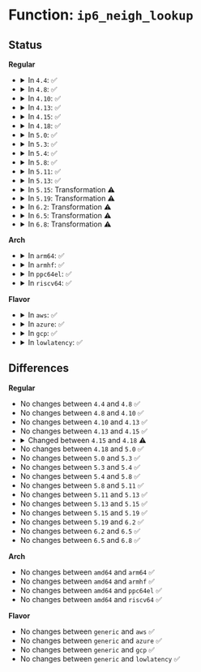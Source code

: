 # Function: <code>ip6_neigh_lookup</code>

## Status
<b>Regular</b>
<ul>
<li>
<details>
<summary>In <code>4.4</code>: ✅</summary>

```c
struct neighbour *ip6_neigh_lookup(const struct dst_entry *dst, struct sk_buff *skb, const void *daddr);
```

**Collision:** Unique Static

**Inline:** No

**Transformation:** False

**Instances:**

```
In net/ipv6/route.c (ffffffff817d5370)
Location: net/ipv6/route.c:203
Inline: False
```
**Symbols:**

```
ffffffff817d5370-ffffffff817d54e7: ip6_neigh_lookup (STB_LOCAL)
```
</details>
</li>
<li>
<details>
<summary>In <code>4.8</code>: ✅</summary>

```c
struct neighbour *ip6_neigh_lookup(const struct dst_entry *dst, struct sk_buff *skb, const void *daddr);
```

**Collision:** Unique Static

**Inline:** No

**Transformation:** False

**Instances:**

```
In net/ipv6/route.c (ffffffff81843280)
Location: net/ipv6/route.c:204
Inline: False
```
**Symbols:**

```
ffffffff81843280-ffffffff818433f5: ip6_neigh_lookup (STB_LOCAL)
```
</details>
</li>
<li>
<details>
<summary>In <code>4.10</code>: ✅</summary>

```c
struct neighbour *ip6_neigh_lookup(const struct dst_entry *dst, struct sk_buff *skb, const void *daddr);
```

**Collision:** Unique Static

**Inline:** No

**Transformation:** False

**Instances:**

```
In net/ipv6/route.c (ffffffff81874ff0)
Location: net/ipv6/route.c:206
Inline: False
```
**Symbols:**

```
ffffffff81874ff0-ffffffff81875165: ip6_neigh_lookup (STB_LOCAL)
```
</details>
</li>
<li>
<details>
<summary>In <code>4.13</code>: ✅</summary>

```c
struct neighbour *ip6_neigh_lookup(const struct dst_entry *dst, struct sk_buff *skb, const void *daddr);
```

**Collision:** Unique Static

**Inline:** No

**Transformation:** False

**Instances:**

```
In net/ipv6/route.c (ffffffff818997a0)
Location: net/ipv6/route.c:211
Inline: False
```
**Symbols:**

```
ffffffff818997a0-ffffffff81899907: ip6_neigh_lookup (STB_LOCAL)
```
</details>
</li>
<li>
<details>
<summary>In <code>4.15</code>: ✅</summary>

```c
struct neighbour *ip6_neigh_lookup(const struct dst_entry *dst, struct sk_buff *skb, const void *daddr);
```

**Collision:** Unique Static

**Inline:** No

**Transformation:** False

**Instances:**

```
In net/ipv6/route.c (ffffffff8191abf0)
Location: net/ipv6/route.c:217
Inline: False
```
**Symbols:**

```
ffffffff8191abf0-ffffffff8191ad86: ip6_neigh_lookup (STB_LOCAL)
```
</details>
</li>
<li>
<details>
<summary>In <code>4.18</code>: ✅</summary>

```c
struct neighbour *ip6_neigh_lookup(const struct in6_addr *gw, struct net_device *dev, struct sk_buff *skb, const void *daddr);
```

**Collision:** Unique Global

**Inline:** No

**Transformation:** False

**Instances:**

```
In net/ipv6/route.c (ffffffff81975560)
Location: net/ipv6/route.c:202
Inline: False
Direct callers:
  - net/ipv6/route.c:ip6_dst_neigh_lookup
  - net/ipv6/ndisc.c:ndisc_router_discovery
  - net/ipv6/ndisc.c:ndisc_router_discovery
```
**Symbols:**

```
ffffffff81975560-ffffffff819756ec: ip6_neigh_lookup (STB_GLOBAL)
```
</details>
</li>
<li>
<details>
<summary>In <code>5.0</code>: ✅</summary>

```c
struct neighbour *ip6_neigh_lookup(const struct in6_addr *gw, struct net_device *dev, struct sk_buff *skb, const void *daddr);
```

**Collision:** Unique Global

**Inline:** No

**Transformation:** False

**Instances:**

```
In net/ipv6/route.c (ffffffff819ab1a0)
Location: net/ipv6/route.c:202
Inline: False
Direct callers:
  - net/ipv6/route.c:ip6_dst_neigh_lookup
  - net/ipv6/ndisc.c:ndisc_router_discovery
  - net/ipv6/ndisc.c:ndisc_router_discovery
```
**Symbols:**

```
ffffffff819ab1a0-ffffffff819ab33b: ip6_neigh_lookup (STB_GLOBAL)
```
</details>
</li>
<li>
<details>
<summary>In <code>5.3</code>: ✅</summary>

```c
struct neighbour *ip6_neigh_lookup(const struct in6_addr *gw, struct net_device *dev, struct sk_buff *skb, const void *daddr);
```

**Collision:** Unique Global

**Inline:** No

**Transformation:** False

**Instances:**

```
In net/ipv6/route.c (ffffffff81a18b30)
Location: net/ipv6/route.c:199
Inline: False
Direct callers:
  - net/ipv6/route.c:ip6_dst_neigh_lookup
  - net/ipv6/route.c:ip6_dst_neigh_lookup
  - net/ipv6/ndisc.c:ndisc_router_discovery
  - net/ipv6/ndisc.c:ndisc_router_discovery
```
**Symbols:**

```
ffffffff81a18b30-ffffffff81a18ca7: ip6_neigh_lookup (STB_GLOBAL)
```
</details>
</li>
<li>
<details>
<summary>In <code>5.4</code>: ✅</summary>

```c
struct neighbour *ip6_neigh_lookup(const struct in6_addr *gw, struct net_device *dev, struct sk_buff *skb, const void *daddr);
```

**Collision:** Unique Global

**Inline:** No

**Transformation:** False

**Instances:**

```
In net/ipv6/route.c (ffffffff81a4f790)
Location: net/ipv6/route.c:200
Inline: False
Direct callers:
  - net/ipv6/route.c:ip6_dst_neigh_lookup
  - net/ipv6/route.c:ip6_dst_neigh_lookup
  - net/ipv6/ndisc.c:ndisc_router_discovery
  - net/ipv6/ndisc.c:ndisc_router_discovery
```
**Symbols:**

```
ffffffff81a4f790-ffffffff81a4f907: ip6_neigh_lookup (STB_GLOBAL)
```
</details>
</li>
<li>
<details>
<summary>In <code>5.8</code>: ✅</summary>

```c
struct neighbour *ip6_neigh_lookup(const struct in6_addr *gw, struct net_device *dev, struct sk_buff *skb, const void *daddr);
```

**Collision:** Unique Global

**Inline:** No

**Transformation:** False

**Instances:**

```
In net/ipv6/route.c (ffffffff81b46ed0)
Location: net/ipv6/route.c:200
Inline: False
Direct callers:
  - net/ipv6/route.c:ip6_dst_neigh_lookup
  - net/ipv6/route.c:ip6_dst_neigh_lookup
  - net/ipv6/ndisc.c:ndisc_router_discovery
  - net/ipv6/ndisc.c:ndisc_router_discovery
```
**Symbols:**

```
ffffffff81b46ed0-ffffffff81b4704e: ip6_neigh_lookup (STB_GLOBAL)
```
</details>
</li>
<li>
<details>
<summary>In <code>5.11</code>: ✅</summary>

```c
struct neighbour *ip6_neigh_lookup(const struct in6_addr *gw, struct net_device *dev, struct sk_buff *skb, const void *daddr);
```

**Collision:** Unique Global

**Inline:** No

**Transformation:** False

**Instances:**

```
In net/ipv6/route.c (ffffffff81b55ad0)
Location: net/ipv6/route.c:201
Inline: False
Direct callers:
  - net/ipv6/route.c:ip6_dst_neigh_lookup
  - net/ipv6/route.c:ip6_dst_neigh_lookup
  - net/ipv6/ndisc.c:ndisc_router_discovery
  - net/ipv6/ndisc.c:ndisc_router_discovery
```
**Symbols:**

```
ffffffff81b55ad0-ffffffff81b55c4e: ip6_neigh_lookup (STB_GLOBAL)
```
</details>
</li>
<li>
<details>
<summary>In <code>5.13</code>: ✅</summary>

```c
struct neighbour *ip6_neigh_lookup(const struct in6_addr *gw, struct net_device *dev, struct sk_buff *skb, const void *daddr);
```

**Collision:** Unique Global

**Inline:** No

**Transformation:** False

**Instances:**

```
In net/ipv6/route.c (ffffffff81b436f0)
Location: net/ipv6/route.c:204
Inline: False
Direct callers:
  - net/ipv6/route.c:ip6_dst_neigh_lookup
  - net/ipv6/route.c:ip6_dst_neigh_lookup
  - net/ipv6/ndisc.c:ndisc_router_discovery
  - net/ipv6/ndisc.c:ndisc_router_discovery
```
**Symbols:**

```
ffffffff81b436f0-ffffffff81b43864: ip6_neigh_lookup (STB_GLOBAL)
```
</details>
</li>
<li>
<details>
<summary>In <code>5.15</code>: Transformation ⚠️</summary>

```c
struct neighbour *ip6_neigh_lookup(const struct in6_addr *gw, struct net_device *dev, struct sk_buff *skb, const void *daddr);
```

**Collision:** Unique Global

**Inline:** No

**Transformation:** True

**Instances:**

```
In net/ipv6/route.c (0)
Location: net/ipv6/route.c:204
Inline: False
Direct callers:
  - net/ipv6/route.c:ip6_dst_neigh_lookup
  - net/ipv6/route.c:ip6_dst_neigh_lookup
  - net/ipv6/ndisc.c:ndisc_router_discovery
  - net/ipv6/ndisc.c:ndisc_router_discovery
```
**Symbols:**

```
ffffffff81d3ffd4-ffffffff81d3fff3: ip6_neigh_lookup.cold (STB_LOCAL)
ffffffff81c0a250-ffffffff81c0a3e1: ip6_neigh_lookup (STB_GLOBAL)
```
</details>
</li>
<li>
<details>
<summary>In <code>5.19</code>: Transformation ⚠️</summary>

```c
struct neighbour *ip6_neigh_lookup(const struct in6_addr *gw, struct net_device *dev, struct sk_buff *skb, const void *daddr);
```

**Collision:** Unique Global

**Inline:** No

**Transformation:** True

**Instances:**

```
In net/ipv6/route.c (0)
Location: net/ipv6/route.c:209
Inline: False
Direct callers:
  - net/ipv6/route.c:ip6_dst_neigh_lookup
  - net/ipv6/route.c:ip6_dst_neigh_lookup
  - net/ipv6/ndisc.c:ndisc_router_discovery
  - net/ipv6/ndisc.c:ndisc_router_discovery
```
**Symbols:**

```
ffffffff81f0c94e-ffffffff81f0c96c: ip6_neigh_lookup.cold (STB_LOCAL)
ffffffff81da4f10-ffffffff81da50c5: ip6_neigh_lookup (STB_GLOBAL)
```
</details>
</li>
<li>
<details>
<summary>In <code>6.2</code>: Transformation ⚠️</summary>

```c
struct neighbour *ip6_neigh_lookup(const struct in6_addr *gw, struct net_device *dev, struct sk_buff *skb, const void *daddr);
```

**Collision:** Unique Global

**Inline:** No

**Transformation:** True

**Instances:**

```
In net/ipv6/route.c (0)
Location: net/ipv6/route.c:209
Inline: False
Direct callers:
  - net/ipv6/route.c:ip6_dst_neigh_lookup
  - net/ipv6/route.c:ip6_dst_neigh_lookup
  - net/ipv6/ndisc.c:ndisc_router_discovery
  - net/ipv6/ndisc.c:ndisc_router_discovery
```
**Symbols:**

```
ffffffff820b3f9f-ffffffff820b3fbd: ip6_neigh_lookup.cold (STB_LOCAL)
ffffffff81f743f0-ffffffff81f745a5: ip6_neigh_lookup (STB_GLOBAL)
```
</details>
</li>
<li>
<details>
<summary>In <code>6.5</code>: Transformation ⚠️</summary>

```c
struct neighbour *ip6_neigh_lookup(const struct in6_addr *gw, struct net_device *dev, struct sk_buff *skb, const void *daddr);
```

**Collision:** Unique Global

**Inline:** No

**Transformation:** True

**Instances:**

```
In net/ipv6/route.c (0)
Location: net/ipv6/route.c:209
Inline: False
Direct callers:
  - net/ipv6/route.c:ip6_dst_neigh_lookup
  - net/ipv6/route.c:ip6_dst_neigh_lookup
  - net/ipv6/ndisc.c:ndisc_router_discovery
  - net/ipv6/ndisc.c:ndisc_router_discovery
```
**Symbols:**

```
ffffffff82135066-ffffffff82135084: ip6_neigh_lookup.cold (STB_LOCAL)
ffffffff81fd44d0-ffffffff81fd464d: ip6_neigh_lookup (STB_GLOBAL)
```
</details>
</li>
<li>
<details>
<summary>In <code>6.8</code>: Transformation ⚠️</summary>

```c
struct neighbour *ip6_neigh_lookup(const struct in6_addr *gw, struct net_device *dev, struct sk_buff *skb, const void *daddr);
```

**Collision:** Unique Global

**Inline:** No

**Transformation:** True

**Instances:**

```
In net/ipv6/route.c (0)
Location: net/ipv6/route.c:209
Inline: False
Direct callers:
  - net/ipv6/route.c:ip6_dst_neigh_lookup
  - net/ipv6/route.c:ip6_dst_neigh_lookup
  - net/ipv6/ndisc.c:ndisc_router_discovery
  - net/ipv6/ndisc.c:ndisc_router_discovery
```
**Symbols:**

```
ffffffff82216b2a-ffffffff82216b48: ip6_neigh_lookup.cold (STB_LOCAL)
ffffffff820a1de0-ffffffff820a1f5d: ip6_neigh_lookup (STB_GLOBAL)
```
</details>
</li>
</ul>
<b>Arch</b>
<ul>
<li>
<details>
<summary>In <code>arm64</code>: ✅</summary>

```c
struct neighbour *ip6_neigh_lookup(const struct in6_addr *gw, struct net_device *dev, struct sk_buff *skb, const void *daddr);
```

**Collision:** Unique Global

**Inline:** No

**Transformation:** False

**Instances:**

```
In net/ipv6/route.c (ffff800010d13668)
Location: net/ipv6/route.c:200
Inline: False
Direct callers:
  - net/ipv6/route.c:ip6_dst_neigh_lookup
  - net/ipv6/route.c:ip6_dst_neigh_lookup
  - net/ipv6/ndisc.c:ndisc_router_discovery
  - net/ipv6/ndisc.c:ndisc_router_discovery
```
**Symbols:**

```
ffff800010d13668-ffff800010d137dc: ip6_neigh_lookup (STB_GLOBAL)
```
</details>
</li>
<li>
<details>
<summary>In <code>armhf</code>: ✅</summary>

```c
struct neighbour *ip6_neigh_lookup(const struct in6_addr *gw, struct net_device *dev, struct sk_buff *skb, const void *daddr);
```

**Collision:** Unique Global

**Inline:** No

**Transformation:** False

**Instances:**

```
In net/ipv6/route.c (c0e19238)
Location: net/ipv6/route.c:200
Inline: False
Direct callers:
  - net/ipv6/route.c:ip6_dst_neigh_lookup
  - net/ipv6/ndisc.c:ndisc_router_discovery
  - net/ipv6/ndisc.c:ndisc_router_discovery
```
**Symbols:**

```
c0e19238-c0e193b4: ip6_neigh_lookup (STB_GLOBAL)
```
</details>
</li>
<li>
<details>
<summary>In <code>ppc64el</code>: ✅</summary>

```c
struct neighbour *ip6_neigh_lookup(const struct in6_addr *gw, struct net_device *dev, struct sk_buff *skb, const void *daddr);
```

**Collision:** Unique Global

**Inline:** No

**Transformation:** False

**Instances:**

```
In net/ipv6/route.c (c000000000e3ff00)
Location: net/ipv6/route.c:200
Inline: False
Direct callers:
  - net/ipv6/route.c:ip6_dst_neigh_lookup
  - net/ipv6/ndisc.c:ndisc_router_discovery
  - net/ipv6/ndisc.c:ndisc_router_discovery
```
**Symbols:**

```
c000000000e3ff00-c000000000e40128: ip6_neigh_lookup (STB_GLOBAL)
```
</details>
</li>
<li>
<details>
<summary>In <code>riscv64</code>: ✅</summary>

```c
struct neighbour *ip6_neigh_lookup(const struct in6_addr *gw, struct net_device *dev, struct sk_buff *skb, const void *daddr);
```

**Collision:** Unique Global

**Inline:** No

**Transformation:** False

**Instances:**

```
In net/ipv6/route.c (ffffffe0008591d6)
Location: net/ipv6/route.c:200
Inline: False
Direct callers:
  - net/ipv6/route.c:ip6_dst_neigh_lookup
  - net/ipv6/ndisc.c:ndisc_router_discovery
  - net/ipv6/ndisc.c:ndisc_router_discovery
```
**Symbols:**

```
ffffffe0008591d6-ffffffe000859344: ip6_neigh_lookup (STB_GLOBAL)
```
</details>
</li>
</ul>
<b>Flavor</b>
<ul>
<li>
<details>
<summary>In <code>aws</code>: ✅</summary>

```c
struct neighbour *ip6_neigh_lookup(const struct in6_addr *gw, struct net_device *dev, struct sk_buff *skb, const void *daddr);
```

**Collision:** Unique Global

**Inline:** No

**Transformation:** False

**Instances:**

```
In net/ipv6/route.c (ffffffff819eee20)
Location: net/ipv6/route.c:200
Inline: False
Direct callers:
  - net/ipv6/route.c:ip6_dst_neigh_lookup
  - net/ipv6/route.c:ip6_dst_neigh_lookup
  - net/ipv6/ndisc.c:ndisc_router_discovery
  - net/ipv6/ndisc.c:ndisc_router_discovery
```
**Symbols:**

```
ffffffff819eee20-ffffffff819eef97: ip6_neigh_lookup (STB_GLOBAL)
```
</details>
</li>
<li>
<details>
<summary>In <code>azure</code>: ✅</summary>

```c
struct neighbour *ip6_neigh_lookup(const struct in6_addr *gw, struct net_device *dev, struct sk_buff *skb, const void *daddr);
```

**Collision:** Unique Global

**Inline:** No

**Transformation:** False

**Instances:**

```
In net/ipv6/route.c (ffffffff819abbe0)
Location: net/ipv6/route.c:200
Inline: False
Direct callers:
  - net/ipv6/route.c:ip6_dst_neigh_lookup
  - net/ipv6/route.c:ip6_dst_neigh_lookup
  - net/ipv6/ndisc.c:ndisc_router_discovery
  - net/ipv6/ndisc.c:ndisc_router_discovery
```
**Symbols:**

```
ffffffff819abbe0-ffffffff819abd57: ip6_neigh_lookup (STB_GLOBAL)
```
</details>
</li>
<li>
<details>
<summary>In <code>gcp</code>: ✅</summary>

```c
struct neighbour *ip6_neigh_lookup(const struct in6_addr *gw, struct net_device *dev, struct sk_buff *skb, const void *daddr);
```

**Collision:** Unique Global

**Inline:** No

**Transformation:** False

**Instances:**

```
In net/ipv6/route.c (ffffffff81a598a0)
Location: net/ipv6/route.c:200
Inline: False
Direct callers:
  - net/ipv6/route.c:ip6_dst_neigh_lookup
  - net/ipv6/route.c:ip6_dst_neigh_lookup
  - net/ipv6/ndisc.c:ndisc_router_discovery
  - net/ipv6/ndisc.c:ndisc_router_discovery
```
**Symbols:**

```
ffffffff81a598a0-ffffffff81a59a17: ip6_neigh_lookup (STB_GLOBAL)
```
</details>
</li>
<li>
<details>
<summary>In <code>lowlatency</code>: ✅</summary>

```c
struct neighbour *ip6_neigh_lookup(const struct in6_addr *gw, struct net_device *dev, struct sk_buff *skb, const void *daddr);
```

**Collision:** Unique Global

**Inline:** No

**Transformation:** False

**Instances:**

```
In net/ipv6/route.c (ffffffff81a65ae0)
Location: net/ipv6/route.c:200
Inline: False
Direct callers:
  - net/ipv6/route.c:ip6_dst_neigh_lookup
  - net/ipv6/route.c:ip6_dst_neigh_lookup
  - net/ipv6/ndisc.c:ndisc_router_discovery
  - net/ipv6/ndisc.c:ndisc_router_discovery
```
**Symbols:**

```
ffffffff81a65ae0-ffffffff81a65c57: ip6_neigh_lookup (STB_GLOBAL)
```
</details>
</li>
</ul>

## Differences
<b>Regular</b>
<ul>
<li>
No changes between <code>4.4</code> and <code>4.8</code> ✅
</li>
<li>
No changes between <code>4.8</code> and <code>4.10</code> ✅
</li>
<li>
No changes between <code>4.10</code> and <code>4.13</code> ✅
</li>
<li>
No changes between <code>4.13</code> and <code>4.15</code> ✅
</li>
<li>
<details>
<summary>Changed between <code>4.15</code> and <code>4.18</code> ⚠️</summary>
<ul>
<li>
<b>Param added. </b>
<code>const struct in6_addr *gw</code>
</li>
<li>
<b>Param added. </b>
<code>struct net_device *dev</code>
</li>
<li>
<b>Param removed. </b>
<code>const struct dst_entry *dst</code>
</li>
<li>
<b>Param reordered. </b>
<code>dst, skb, daddr</code> ➡️ <code>gw, dev, skb, daddr</code>
</li>
</ul>
</details>
</li>
<li>
No changes between <code>4.18</code> and <code>5.0</code> ✅
</li>
<li>
No changes between <code>5.0</code> and <code>5.3</code> ✅
</li>
<li>
No changes between <code>5.3</code> and <code>5.4</code> ✅
</li>
<li>
No changes between <code>5.4</code> and <code>5.8</code> ✅
</li>
<li>
No changes between <code>5.8</code> and <code>5.11</code> ✅
</li>
<li>
No changes between <code>5.11</code> and <code>5.13</code> ✅
</li>
<li>
No changes between <code>5.13</code> and <code>5.15</code> ✅
</li>
<li>
No changes between <code>5.15</code> and <code>5.19</code> ✅
</li>
<li>
No changes between <code>5.19</code> and <code>6.2</code> ✅
</li>
<li>
No changes between <code>6.2</code> and <code>6.5</code> ✅
</li>
<li>
No changes between <code>6.5</code> and <code>6.8</code> ✅
</li>
</ul>
<b>Arch</b>
<ul>
<li>
No changes between <code>amd64</code> and <code>arm64</code> ✅
</li>
<li>
No changes between <code>amd64</code> and <code>armhf</code> ✅
</li>
<li>
No changes between <code>amd64</code> and <code>ppc64el</code> ✅
</li>
<li>
No changes between <code>amd64</code> and <code>riscv64</code> ✅
</li>
</ul>
<b>Flavor</b>
<ul>
<li>
No changes between <code>generic</code> and <code>aws</code> ✅
</li>
<li>
No changes between <code>generic</code> and <code>azure</code> ✅
</li>
<li>
No changes between <code>generic</code> and <code>gcp</code> ✅
</li>
<li>
No changes between <code>generic</code> and <code>lowlatency</code> ✅
</li>
</ul>
